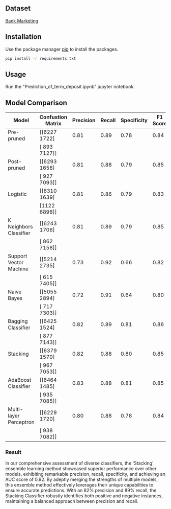 ## Dataset
[Bank Marketing](https://archive.ics.uci.edu/dataset/222/bank+marketing)

## Installation

Use the package manager [pip](https://pip.pypa.io/en/stable/) to install the packages.

```bash
pip install -r requirements.txt
```

## Usage

Run the "Prediction_of_term_deposit.ipynb" jupyter notebook. 


## Model Comparison

| Model                   | Confustion Matrix | Precision | Recall | Specificity | F1 Score | AUC  |
|-------------------------|-------------------|-----------|--------|-------------|----------|------|
| Pre-pruned              | [[6227 1722]      | 0.81      | 0.89   | 0.78        | 0.84     | 0.90 |
|                         | [ 893 7127]]      |           |        |             |          |      |
| Post-pruned             | [[6293 1656]      | 0.81      | 0.88   | 0.79        | 0.85     | 0.90 |
|                         | [ 927 7093]]      |           |        |             |          |      |
| Logistic                | [[6310 1639]      | 0.81      | 0.86   | 0.79        | 0.83     | 0.89 |
|                         | [1122 6898]]      |           |        |             |          |      |
| K Neighbors Classifier  | [[6243 1706]      | 0.81      | 0.89   | 0.79        | 0.85     | 0.91 |
|                         | [ 862 7158]]      |           |        |             |          |      |
| Support Vector Machine  | [[5214 2735]      | 0.73      | 0.92   | 0.66        | 0.82     | 0.89 |
|                         | [ 615 7405]]      |           |        |             |          |      |
| Naive Bayes             | [[5055 2894]      | 0.72      | 0.91   | 0.64        | 0.80     | 0.87 |
|                         | [ 717 7303]]      |           |        |             |          |      |
| Bagging Classifier      | [[6425 1524]      | 0.82      | 0.89   | 0.81        | 0.86     | 0.92 |
|                         | [ 877 7143]]      |           |        |             |          |      |
| Stacking      | [[6379 1570]      | 0.82      | 0.88   | 0.80        | 0.85     | 0.91 |
|                         | [ 967 7053]]      |           |        |             |          |      |
| AdaBoost Classifier     | [[6464 1485]      | 0.83      | 0.88   | 0.81        | 0.85     | 0.92 |
|                         | [ 935 7085]]      |           |        |             |          |      |
| Multi-layer Perceptron  | [[6229 1720]      | 0.80      | 0.88   | 0.78        | 0.84     | 0.90 |
|                         | [ 938 7082]]      |           |        |             |          |      |


### Result
In our comprehensive assessment of diverse classifiers, the 'Stacking' ensemble learning method showcased superior performance over other models, exhibiting remarkable precision, recall, specificity, and achieving an AUC score of 0.92. By adeptly merging the strengths of multiple models, this ensemble method effectively leverages their unique capabilities to ensure accurate predictions. With an 82% precision and 89% recall, the Stacking Classifier robustly identifies both positive and negative instances, maintaining a balanced approach between precision and recall. 